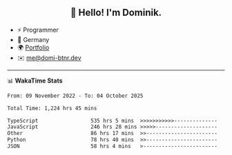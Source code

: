 <h2 align="center">👋 Hello! I'm Dominik.</h2>

- ⚡ Programmer
- 📍 Germany
- 🌍 [Portfolio](https://domi-btnr.dev)
- ✉️ [me@domi-btnr.dev](mailto://me@domi-btnr.dev)

---
📊 **WakaTime Stats**
<!--START_SECTION:waka-->

```txt
From: 09 November 2022 - To: 04 October 2025

Total Time: 1,224 hrs 45 mins

TypeScript                 535 hrs 5 mins  >>>>>>>>>>>--------------   43.69 %
JavaScript                 246 hrs 28 mins >>>>>--------------------   20.13 %
Other                      86 hrs 17 mins  >>-----------------------   07.05 %
Python                     78 hrs 40 mins  >>-----------------------   06.42 %
JSON                       58 hrs 4 mins   >------------------------   04.74 %
```

<!--END_SECTION:waka-->
